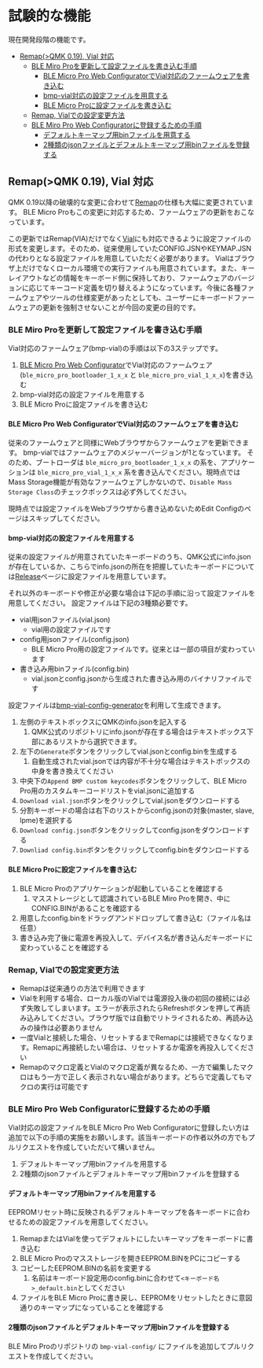 
# 試験的な機能

現在開発段階の機能です。

- [Remap(\>QMK 0.19), Vial 対応](#remapqmk-019-vial-対応)
  - [BLE Miro Proを更新して設定ファイルを書き込む手順](#ble-miro-proを更新して設定ファイルを書き込む手順)
    - [BLE Micro Pro Web ConfiguratorでVial対応のファームウェアを書き込む](#ble-micro-pro-web-configuratorでvial対応のファームウェアを書き込む)
    - [bmp-vial対応の設定ファイルを用意する](#bmp-vial対応の設定ファイルを用意する)
    - [BLE Micro Proに設定ファイルを書き込む](#ble-micro-proに設定ファイルを書き込む)
  - [Remap, Vialでの設定変更方法](#remap-vialでの設定変更方法)
  - [BLE Miro Pro Web Configuratorに登録するための手順](#ble-miro-pro-web-configuratorに登録するための手順)
    - [デフォルトキーマップ用binファイルを用意する](#デフォルトキーマップ用binファイルを用意する)
    - [2種類のjsonファイルとデフォルトキーマップ用binファイルを登録する](#2種類のjsonファイルとデフォルトキーマップ用binファイルを登録する)


## Remap(>QMK 0.19), Vial 対応

QMK 0.19以降の破壊的な変更に合わせて[Remap](https://remap-keys.app/)の仕様も大幅に変更されています。
BLE Micro Proもこの変更に対応するため、ファームウェアの更新をおこなっています。

この更新ではRemap(VIA)だけでなく[Vial](https://get.vial.today/)にも対応できるように設定ファイルの形式を変更します。そのため、従来使用していたCONFIG.JSNやKEYMAP.JSNの代わりとなる設定ファイルを用意していただく必要があります。
Vialはブラウザ上だけでなくローカル環境での実行ファイルも用意されています。また、キーレイアウトなどの情報をキーボード側に保持しており、ファームウェアのバージョンに応じてキーコード定義を切り替えるようになっています。今後に各種ファームウェアやツールの仕様変更があったとしても、ユーザーにキーボードファームウェアの更新を強制させないことが今回の変更の目的です。

### BLE Miro Proを更新して設定ファイルを書き込む手順

Vial対応のファームウェア(bmp-vial)の手順は以下の3ステップです。

1. [BLE Micro Pro Web Configurator](https://sekigon-gonnoc.github.io/BLE-Micro-Pro-WebConfigurator/#/home)でVial対応のファームウェア(`ble_micro_pro_bootloader_1_x_x` と `ble_micro_pro_vial_1_x_x`)を書き込む
1. bmp-vial対応の設定ファイルを用意する
1. BLE Micro Proに設定ファイルを書き込む 

#### BLE Micro Pro Web ConfiguratorでVial対応のファームウェアを書き込む

従来のファームウェアと同様にWebブラウザからファームウェアを更新できます。
bmp-vialではファームウェアのメジャーバージョンが1となっています。
そのため、ブートローダは `ble_micro_pro_bootloader_1_x_x` の系を、アプリケーションは `ble_micro_pro_vial_1_x_x` 系を書き込んでください。現時点ではMass Storage機能が有効なファームウェアしかないので、`Disable Mass Storage Class`のチェックボックスは必ず外してください。

現時点では設定ファイルをWebブラウザから書き込めないためEdit Configのページはスキップしてください。

#### bmp-vial対応の設定ファイルを用意する

従来の設定ファイルが用意されていたキーボードのうち、QMK公式にinfo.jsonが存在しているか、こちらでinfo.jsonの所在を把握していたキーボードについては[Release]()ページに設定ファイルを用意しています。

それ以外のキーボードや修正が必要な場合は下記の手順に沿って設定ファイルを用意してください。
設定ファイルは下記の3種類必要です。

* vial用jsonファイル(vial.json)
  * vial用の設定ファイルです
* config用jsonファイル(config.json)
  * BLE Micro Pro用の設定ファイルです。従来とは一部の項目が変わっています
* 書き込み用binファイル(config.bin)
  * vial.jsonとconfig.jsonから生成された書き込み用のバイナリファイルです

設定ファイルは[bmp-vial-config-generator](https://sekigon-gonnoc.github.io/bmp-vial-config-generator/)を利用して生成できます。

1. 左側のテキストボックスにQMKのinfo.jsonを記入する
   1. QMK公式のリポジトリにinfo.jsonが存在する場合はテキストボックス下部にあるリストから選択できます。
2. 左下の`Generate`ボタンをクリックしてvial.jsonとconfig.binを生成する
   1. 自動生成されたvial.jsonでは内容が不十分な場合はテキストボックスの中身を書き換えてください
3. 中央下の`Append BMP custom keycodes`ボタンをクリックして、BLE Micro Pro用のカスタムキーコードリストをvial.jsonに追加する
4. `Download vial.json`ボタンをクリックしてvial.jsonをダウンロードする
5. 分割キーボードの場合は右下のリストからconfig.jsonの対象(master, slave, lpme)を選択する
6. `Download config.json`ボタンをクリックしてconfig.jsonをダウンロードする
7. `Downliad config.bin`ボタンをクリックしてconfig.binをダウンロードする

#### BLE Micro Proに設定ファイルを書き込む 

1. BLE Micro Proのアプリケーションが起動していることを確認する
   1. マスストレージとして認識されているBLE Miro Proを開き、中にCONFIG.BINがあることを確認する
2. 用意したconfig.binをドラッグアンドドロップして書き込む（ファイル名は任意）
3. 書き込み完了後に電源を再投入して、デバイス名が書き込んだキーボードに変わっていることを確認する

### Remap, Vialでの設定変更方法

* Remapは従来通りの方法で利用できます
* Vialを利用する場合、ローカル版のVialでは電源投入後の初回の接続には必ず失敗してしまいます。エラーが表示されたらRefreshボタンを押して再読み込みしてください。ブラウザ版では自動でリトライされるため、再読み込みの操作は必要ありません
* 一度Vialと接続した場合、リセットするまでRemapには接続できなくなります。Remapに再接続したい場合は、リセットするか電源を再投入してください
* Remapのマクロ定義とVialのマクロ定義が異なるため、一方で編集したマクロはもう一方で正しく表示されない場合があります。どちらで定義してもマクロの実行は可能です


### BLE Miro Pro Web Configuratorに登録するための手順

Vial対応の設定ファイルをBLE Micro Pro Web Configuratorに登録したい方は追加で以下の手順の実施をお願いします。該当キーボードの作者以外の方でもプルリクエストを作成していただいて構いません。

1. デフォルトキーマップ用binファイルを用意する
2. 2種類のjsonファイルとデフォルトキーマップ用binファイルを登録する

#### デフォルトキーマップ用binファイルを用意する

EEPROMリセット時に反映されるデフォルトキーマップを各キーボードに合わせるための設定ファイルを用意してください。

1. RemapまたはVialを使ってデフォルトにしたいキーマップをキーボードに書き込む
2. BLE Micro Proのマスストレージを開きEEPROM.BINをPCにコピーする
3. コピーしたEEPROM.BINの名前を変更する
   1. 名前はキーボード設定用のconfig.binに合わせて`<キーボード名>_default.bin`としてください
4. ファイルをBLE Micro Proに書き戻し、EEPROMをリセットしたときに意図通りのキーマップになっていることを確認する

#### 2種類のjsonファイルとデフォルトキーマップ用binファイルを登録する

BLE Miro Proのリポジトリの `bmp-vial-config/` にファイルを追加してプルリクエストを作成してください。